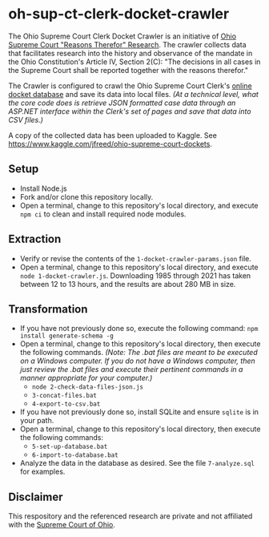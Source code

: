 # oh-sup-ct-clerk-docket-crawler

The Ohio Supreme Court Clerk Docket Crawler is an initiative of [Ohio Supreme Court "Reasons Therefor" Research](https://ohio-supreme-court-reasons-therefor.github.io/?q=%22together%20with%20the%20reasons%20therefor%22).  The crawler collects data that facilitates research into the history and observance of the mandate in the Ohio Constitution's Article IV, Section 2(C): "The decisions in all cases in the Supreme Court shall be reported together with the reasons therefor."

The Crawler is configured to crawl the Ohio Supreme Court Clerk's [online docket database](https://www.supremecourt.ohio.gov/Clerk/ecms/#/search) and save its data into local files.  *(At a technical level, what the core code does is retrieve JSON formatted case data through an ASP.NET interface within the Clerk's set of pages and save that data into CSV files.)*

A copy of the collected data has been uploaded to Kaggle.  See <https://www.kaggle.com/jfreed/ohio-supreme-court-dockets>.

## Setup

* Install Node.js
* Fork and/or clone this repository locally.
* Open a terminal, change to this repository's local directory, and execute `npm ci` to clean and install required node modules.

## Extraction

* Verify or revise the contents of the `1-docket-crawler-params.json` file.
* Open a terminal, change to this repository's local directory, and execute `node 1-docket-crawler.js`.  Downloading 1985 through 2021 has taken between 12 to 13 hours, and the results are about 280 MB in size.

## Transformation

* If you have not previously done so, execute the following command:  `npm install generate-schema -g`
* Open a terminal, change to this repository's local directory, then execute the following commands.  *(Note: The .bat files are meant to be executed on a Windows computer. If you do not have a Windows computer, then just review the .bat files and execute their pertinent commands in a manner appropriate for your computer.)*
  * `node 2-check-data-files-json.js`
  * `3-concat-files.bat`
  * `4-export-to-csv.bat`
* If you have not previously done so, install SQLite and ensure `sqlite` is in your path.
* Open a terminal, change to this repository's local directory, then execute the following commands:
  * `5-set-up-database.bat`
  * `6-import-to-database.bat`
* Analyze the data in the database as desired.  See the file `7-analyze.sql` for examples.

## Disclaimer

This respository and the referenced research are private and not affiliated with the [Supreme Court of Ohio](https://supremecourt.ohio.gov).
